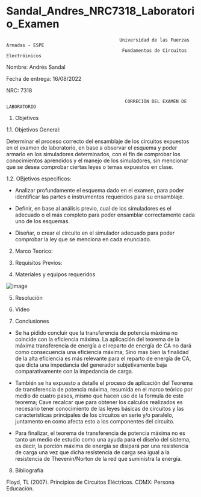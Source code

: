 # Sandal_Andres_NRC7318_Laboratorio_Examen

                                              Universidad de las Fuerzas Armadas - ESPE
                                               Fundamentos de Circuitos Electróinicos
Nombre: Andrés Sandal

Fecha de entrega: 16/08/2022

NRC: 7318

                                                CORRECIÓN DEL EXAMEN DE LABORATORIO
                                                
1. Objetivos

1.1. Objetivos General:

Determinar el proceso correcto del ensamblaje de los circuitos expuestos en el examen de laboratorio, en base a observar el esquema y poder armarlo en los simuladores determinados, con el fin de comprobar los conocimientos aprendidos y el manejo de los simuladores, sin mencionar que se desea comprobar ciertas leyes o temas expuestos en clase.

1.2. OBjetivos especificos:

- Analizar profundamente el esquema dado en el examen, para poder identificar las partes e instrumentos requeridos para su ensamblaje.

- Definir, en base al análisis previo, cual de los simuladores es el adecuado o el más completo para poder ensamblar correctamente cada uno de los esquemas.

- Diseñar, o crear el circuito en el simulador adecuado para poder comprobar la ley que se menciona en cada enunciado.

2. Marco Teorico:


3. Requisitos Previos:



4. Materiales y equipos requeridos

![image](https://user-images.githubusercontent.com/105684550/184891197-22309e1e-47f0-4b51-86cb-0aea45a75976.png)

5. Resolución


6. Video


7. Conclusiones

- Se ha pidido concluir que la transferencia de potencia máxima no coincide con la eficiencia máxima. La aplicación del teorema de la máxima transferencia de energía a el reparto de energía de CA no dará como consecuencia una eficiencia máxima; Sino mas bien la finalidad de la alta eficiencia es más relevante para el reparto de energía de CA, que dicta una impedancia del generador subjetivamente baja comparativamente con la impedancia de carga. 

- También se ha expuesto a detalle el proceso de aplicación del Teorema de transferencia de potencia máxima, resumida en el marco teórico por medio de cuatro pasos, mismo que hacen uso de la formula de este teorema; Cave recalcar que para obtener los calculos realizados es necesario tener conocimiento de las leyes básicas de circuitos y las características principales de los circuitos en serie y/o paralelo, juntamento en como afecta esto a los componentes del circuito.

- Para finalizar, el teorema de transferencia de potencia máxima no es tanto un medio de estudio como una ayuda para el diseño del sistema, es decir, la porción máxima de energía se disipará por una resistencia de carga una vez que dicha resistencia de carga sea igual a la resistencia de Thevenin/Norton de la red que suministra la energía.

8. Bibliografía

Floyd, TL (2007). Principios de Circuitos Eléctricos. CDMX: Persona Educación.

